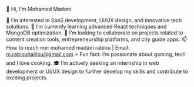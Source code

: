 👋 Hi, I’m Mohamed Madani

👀 I’m interested in SaaS development, UI/UX design, and innovative tech solutions.
🌱 I’m currently learning advanced React techniques and MongoDB optimization.
💞️ I’m looking to collaborate on projects related to content creation tools, entrepreneurship platforms, and city guide apps.
📫 How to reach me: mohamed madani rabiou | Email: m.rabiouhalilou@gmail.com
⚡ Fun fact: I’m passionate about gaming, tech and I love cooking.
🎓 I’m actively seeking an internship in web development or UI/UX design to further develop my skills and contribute to exciting projects.

<!---
Mohamed-Madani/Mohamed-Madani is a ✨ special ✨ repository because its `README.md` (this file) appears on your GitHub profile.
You can click the Preview link to take a look at your changes.
--->
